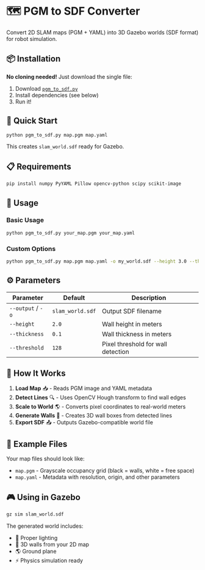 # :world_map: PGM to SDF Converter

Convert 2D SLAM maps (PGM + YAML) into 3D Gazebo worlds (SDF format) for robot simulation.

## :package: Installation

**No cloning needed!** Just download the single file:

1. Download [`pgm_to_sdf.py`](pgm_to_sdf.py)
2. Install dependencies (see below)
3. Run it!

## :rocket: Quick Start

```bash
python pgm_to_sdf.py map.pgm map.yaml
```

This creates `slam_world.sdf` ready for Gazebo.

## :clipboard: Requirements

```bash
pip install numpy PyYAML Pillow opencv-python scipy scikit-image
```

## :dart: Usage

### Basic Usage
```bash
python pgm_to_sdf.py your_map.pgm your_map.yaml
```

### Custom Options
```bash
python pgm_to_sdf.py map.pgm map.yaml -o my_world.sdf --height 3.0 --thickness 0.2 --threshold 100
```

## :gear: Parameters

| Parameter | Default | Description |
|-----------|---------|-------------|
| `--output` / `-o` | `slam_world.sdf` | Output SDF filename |
| `--height` | `2.0` | Wall height in meters |
| `--thickness` | `0.1` | Wall thickness in meters |
| `--threshold` | `128` | Pixel threshold for wall detection |

## :wrench: How It Works

1. **Load Map** :inbox_tray: - Reads PGM image and YAML metadata
2. **Detect Lines** :mag: - Uses OpenCV Hough transform to find wall edges
3. **Scale to World** :earth_americas: - Converts pixel coordinates to real-world meters
4. **Generate Walls** :bricks: - Creates 3D wall boxes from detected lines
5. **Export SDF** :outbox_tray: - Outputs Gazebo-compatible world file

## :file_folder: Example Files

Your map files should look like:
- `map.pgm` - Grayscale occupancy grid (black = walls, white = free space)
- `map.yaml` - Metadata with resolution, origin, and other parameters

## :video_game: Using in Gazebo

```bash
gz sim slam_world.sdf
```

The generated world includes:
- :sunrise: Proper lighting
- :office: 3D walls from your 2D map  
- :earth_americas: Ground plane
- :zap: Physics simulation ready
